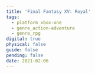 ```yaml
---
title: 'Final Fantasy XV: Royal'
tags:
  - platform_xbox-one
  - genre_action-adventure
  - genre_rpg
digital: true
physical: false
guide: false
pending: false
date: 2021-02-06
---
```

